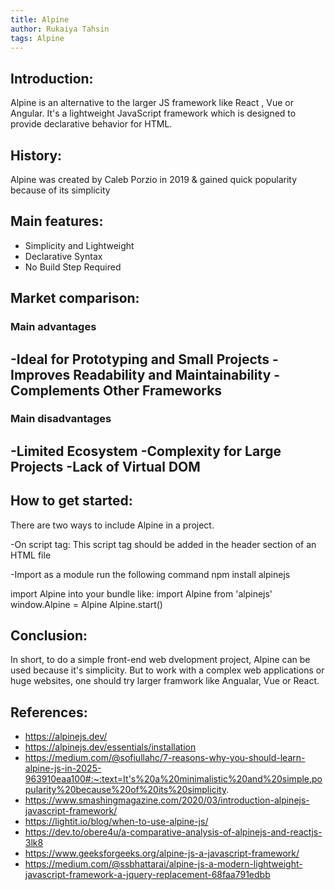 ```yaml
---
title: Alpine
author: Rukaiya Tahsin
tags: Alpine
---
```


## Introduction:
Alpine is an alternative to the larger JS framework like React , Vue or Angular. It's a lightweight
JavaScript framework which is designed to provide declarative behavior for HTML.


## History:
Alpine was created by Caleb Porzio in 2019 & gained quick popularity because of its simplicity

## Main features:
- Simplicity and Lightweight
- Declarative Syntax 
- No Build Step Required


## Market comparison:


### Main advantages
-Ideal for Prototyping and Small Projects
-Improves Readability and Maintainability
-Complements Other Frameworks
-


### Main disadvantages
-Limited Ecosystem
-Complexity for Large Projects
-Lack of Virtual DOM
-


## How to get started:
There are two ways to include Alpine in a project.

-On script tag: 
This script tag should be added in the header section of an HTML file
<script defer src="https://cdn.jsdelivr.net/npm/alpinejs@3.x.x/dist/cdn.min.js"></script>

-Import as a module
run the following command
npm install alpinejs

import Alpine into your bundle like:
import Alpine from 'alpinejs'
window.Alpine = Alpine
Alpine.start()



## Conclusion:

In short, to do a simple front-end web dvelopment project, Alpine can be used because it's simplicity. But to work with a complex
web applications or huge websites, one should try larger framwork like Angualar, Vue or React.

## References:

- https://alpinejs.dev/
- https://alpinejs.dev/essentials/installation
- https://medium.com/@sofiullahc/7-reasons-why-you-should-learn-alpine-js-in-2025-963910eaa100#:~:text=It's%20a%20minimalistic%20and%20simple,popularity%20because%20of%20its%20simplicity.
- https://www.smashingmagazine.com/2020/03/introduction-alpinejs-javascript-framework/
- https://lightit.io/blog/when-to-use-alpine-js/
- https://dev.to/obere4u/a-comparative-analysis-of-alpinejs-and-reactjs-3lk8
- https://www.geeksforgeeks.org/alpine-js-a-javascript-framework/
- https://medium.com/@ssbhattarai/alpine-js-a-modern-lightweight-javascript-framework-a-jquery-replacement-68faa791edbb